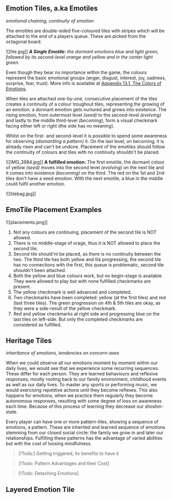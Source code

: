 ## Emotion Tiles, a.ka Emotiles

*emotional chaining, continuity of emotion*

The emotiles are double-sided five-coloured tiles with stripes which will be attached to the end of a players queue. These are picked from the octagonal board.

![[tile.jpg]]
***A Single Emotile:** the dormant emotions blue and light green, followed by its second-level orange and yellow and in the center light green.*

Even though they bear no importance within the game, the colours represent the basic emotional groups (anger, disgust, interest, joy, sadness, surprise, fear, trust). More info is available at [Appendix 13.1, The Colors of Emotions](13.1-The-Colors-of-Emotions).

When tiles are attached one-by-one, consecutive placement of the tiles creates a continuity of a colour troughout tiles, representing the growing of an emotion: a dormant emotion gets nurtured and grows into existence. The rising emotion, from outermost level *(seed)* to the second-level *(evolving)* and lastly to the middle third-level *(becoming)*, form a visual checkmark facing either left or right (the side has no meaning). 

Whilst on the first- and second-level it is possible to spend some awareness for observing *(dismantling a pattern)* it. On the last level, on becoming, it is already risen and can't be undone. Placement of the emotiles should follow the continuity of colours and tiles with no continuity shouldn't be placed.

 ![[IMG_3984.jpg]]
**A fulfilled emotion:** The first emotile, the dormant colour of yellow *(seed)* moves into the second level *(evolving)* on the next tile and it comes into existence *(becoming)* on the third. The red on the 1st and 2nd tiles don't have a seed emotion. With the next emotile, a blue in the middle could fulfil another emotion.

![[tilebag.jpg]]
## EmoTile Placement Examples

![[placements.png]]
1. Not any colours are continuing, placement of the second tile is NOT allowed.
2. There is no middle-stage of orage, thus it is NOT allowed to place the second tile.
3. Second tile should'nt be placed, as there is no continuity between the two. The third tile has both yellow and lila progressing, the second tile has no connections with the first, this queue is problematic, second tile shouldn't been attached.
4. Both the yellow and blue colours work, but no begin-stage is available. They were allowed to play but with none fulfilled checkmarks are present. 
5. The yellow checkmark is well advanced and completed.
6. Two checkmarks have been completed: yellow (at the first tiles) and red (last three tiles). The green progression on 4th & 5th tiles are okay, as they were a side-result of the yellow checkmark.
7. Red and yellow checkmarks at right side and progressing blue on the last tiles on left-side. But only the completed checkmarks are considered as fulfilled.
## Heritage Tiles

*inheritance of emotions, tendencies on concern-axes*

When we could observe all our emotions moment by moment within our daily lives, we would see that we experience some recurring sequences. These differ for each person. They are learned behaviours and reflexive responses, mostly rooting back to our family environment, childhood events as well as our daily lives. To master any sports or performing music, we would exercising repetitive actions until they become reflexes. This also happens for emotions, when we practice them regularly they become autonomous responses, resulting with some degree of loss on awareness each time. Because of this process of learning they decrease our shoshin-state.

Every player can have one or more pattern-tiles, showing a sequence of emotions, a pattern. These are inherited and learned sequence of emotions stemming from our closed social circle: the family we grow in and later our relationships. Fulfilling these patterns has the advantage of varied abilities but with the cost of loosing mindfulness.

> [!Todo:] Getting triggered, its benefits to have it

> [!Todo: Pattern Advantages and their Cost] 

> [!Todo: Detaching Emotions]
## Layered Emotion Tile


